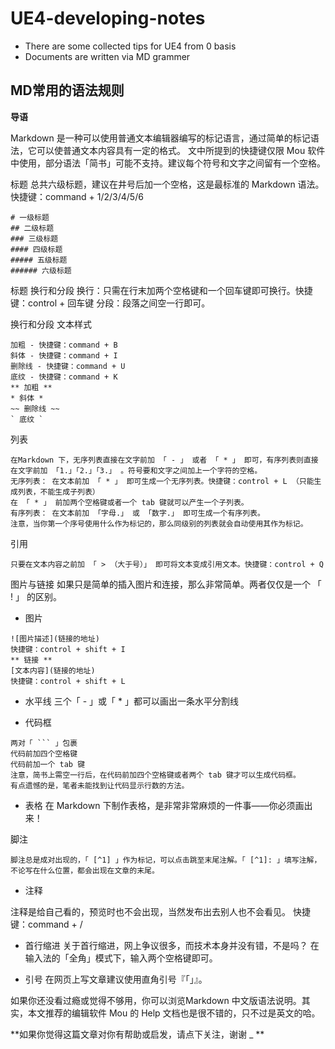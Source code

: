 # UE4-developing-notes

+ There are some collected tips for UE4 from 0 basis
+ Documents are written via MD grammer

## MD常用的语法规则
**导语**

Markdown 是一种可以使用普通文本编辑器编写的标记语言，通过简单的标记语法，它可以使普通文本内容具有一定的格式。
文中所提到的快捷键仅限 Mou 软件中使用，部分语法「简书」可能不支持。建议每个符号和文字之间留有一个空格。

标题
总共六级标题，建议在井号后加一个空格，这是最标准的 Markdown 语法。快捷键：command + 1/2/3/4/5/6

```
# 一级标题
## 二级标题
### 三级标题
#### 四级标题
##### 五级标题
###### 六级标题
```
标题
换行和分段
换行：只需在行末加两个空格键和一个回车键即可换行。快捷键：control + 回车键
分段：段落之间空一行即可。

换行和分段
文本样式
```
加粗 - 快捷键：command + B
斜体 - 快捷键：command + I
删除线 - 快捷键：command + U
底纹 - 快捷键：command + K
** 加粗 **
* 斜体 *
~~ 删除线 ~~
` 底纹 `
```
列表

```
在Markdown 下，无序列表直接在文字前加 「 - 」 或者 「 * 」 即可，有序列表则直接在文字前加 「1.」「2.」「3.」 。符号要和文字之间加上一个字符的空格。
无序列表： 在文本前加 「 * 」 即可生成一个无序列表。快捷键：control + L （只能生成列表，不能生成子列表）
在 「 * 」 前加两个空格键或者一个 tab 键就可以产生一个子列表。
有序列表： 在文本前加 「字母.」 或 「数字.」 即可生成一个有序列表。
注意，当你第一个序号使用什么作为标记的，那么同级别的列表就会自动使用其作为标记。
```

引用
```
只要在文本内容之前加 「 > （大于号）」 即可将文本变成引用文本。快捷键：control + Q
```

图片与链接
如果只是简单的插入图片和连接，那么非常简单。两者仅仅是一个 「 ! 」 的区别。

* 图片
```
![图片描述](链接的地址)
快捷键：control + shift + I
** 链接 **
[文本内容](链接的地址)
快捷键：control + shift + L
```

* 水平线
三个「 - 」或「 * 」都可以画出一条水平分割线


* 代码框
```
两对「 ``` 」包裹
代码前加四个空格键
代码前加一个 tab 键
注意，简书上需空一行后，在代码前加四个空格键或者两个 tab 键才可以生成代码框。
有点遗憾的是，笔者未能找到让代码显示行数的方法。
```

* 表格
在 Markdown 下制作表格，是非常非常麻烦的一件事——你必须画出来！

脚注
```
脚注总是成对出现的，「 [^1] 」作为标记，可以点击跳至末尾注解。「 [^1]: 」填写注解，不论写在什么位置，都会出现在文章的末尾。
```

* 注释

注释是给自己看的，预览时也不会出现，当然发布出去别人也不会看见。
快捷键：command + /


* 首行缩进
关于首行缩进，网上争议很多，而技术本身并没有错，不是吗？
在输入法的「全角」模式下，输入两个空格键即可。

* 引号
在网页上写文章建议使用直角引号『「」』。

如果你还没看过瘾或觉得不够用，你可以浏览Markdown 中文版语法说明。其实，本文推荐的编辑软件 Mou 的 Help 文档也是很不错的，只不过是英文的哈。

**如果你觉得这篇文章对你有帮助或启发，请点下关注，谢谢 _ **
